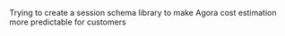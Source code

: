 Trying to create a session schema library to make Agora cost estimation more predictable for customers